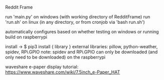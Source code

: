 Reddit Frame

run 'main.py' on windows (with working directory of RedditFrame)
run 'run.sh' on linux (in any directory, or from cronjob via 'bash run.sh')

automatically configures based on whether testing on windows or running build on raspberrypi

install -> $ pip3 install { library }
external libraries: pillow, python-weather, spidev, RPi.GPIO
note: spidev and RPi.GPIO can only be downloaded (and only need to be downloaded) on the raspberrypi

waveshare e-paper display tutorial: https://www.waveshare.com/wiki/7.5inch_e-Paper_HAT